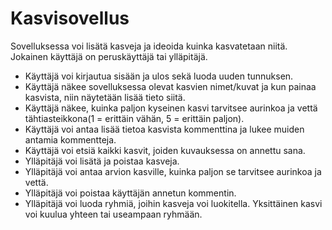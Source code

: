 # Kasvisovellus

Sovelluksessa voi lisätä kasveja ja ideoida kuinka kasvatetaan niitä. Jokainen käyttäjä on peruskäyttäjä tai ylläpitäjä.

* Käyttäjä voi kirjautua sisään ja ulos sekä luoda uuden tunnuksen.
* Käyttäjä näkee sovelluksessa olevat kasvien nimet/kuvat ja kun painaa kasvista, niin näytetään lisää tieto siitä.
* Käyttäjä näkee, kuinka paljon kyseinen kasvi tarvitsee aurinkoa ja vettä tähtiasteikkona(1 = erittäin vähän, 5 = erittäin paljon).
* Käyttäjä voi antaa lisää tietoa kasvista kommenttina ja lukee muiden antamia kommentteja.
* Käyttäjä voi etsiä kaikki kasvit, joiden kuvauksessa on annettu sana.
* Ylläpitäjä voi lisätä ja poistaa kasveja.
* Ylläpitäjä voi antaa arvion kasville, kuinka paljon se tarvitsee aurinkoa ja vettä.
* Ylläpitäjä voi poistaa käyttäjän annetun kommentin.
* Ylläpitäjä voi luoda ryhmiä, joihin kasveja voi luokitella. Yksittäinen kasvi voi kuulua yhteen tai useampaan ryhmään.
